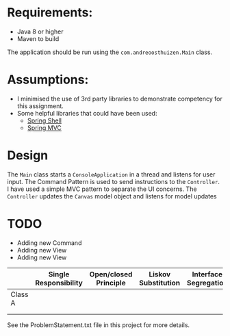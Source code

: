 # Requirements:
* Java 8 or higher
* Maven to build

The application should be run using the <code>com.andreoosthuizen.Main</code> class.

# Assumptions:
* I minimised the use of 3rd party libraries to demonstrate competency for this assignment.
* Some helpful libraries that could have been used:
   - [Spring Shell](https://projects.spring.io/spring-shell/)
   - [Spring MVC](https://spring.io/projects/spring-framework)
 
# Design
The <code>Main</code> class starts a <code>ConsoleApplication</code> in a thread and listens for user input.
The Command Pattern is used to send instructions to the <code>Controller</code>.
I have used a simple MVC pattern to separate the UI concerns. The <code>Controller</code> updates the <code>Canvas</code>
model object and listens for model updates 

# TODO
* Adding new Command
* Adding new View
* Adding new View

|         | Single Responsibility | Open/closed Principle | Liskov Substitution | Interface Segregation | Dependency Inversion |
|---------|-----------------------|-----------------------|---------------------|-----------------------|----------------------|
| Class A |                       |                       |                     |                       |                      |
|         |                       |                       |                     |                       |                      |
|         |                       |                       |                     |                       |                      |



See the ProblemStatement.txt file in this project for more details. 